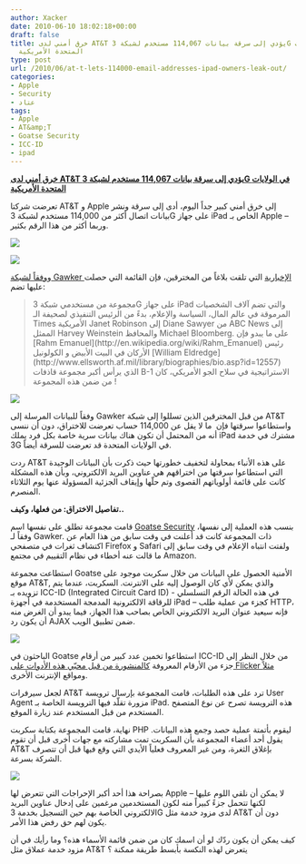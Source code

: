 ```yaml
---
author: Xacker
date: 2010-06-10 18:02:18+00:00
draft: false
title: خرق أمني لدى AT&T يؤدي إلى سرقة بيانات 114,067 مستخدم لشبكة 3G في الولايات
  المتحدة الأمريكية
type: post
url: /2010/06/at-t-lets-114000-email-addresses-ipad-owners-leak-out/
categories:
- Apple
- Security
- عتاد
tags:
- Apple
- AT&amp;T
- Goatse Security
- ICC-ID
- ipad
---
```


**[خرق أمني لدى AT&T يؤدي إلى سرقة بيانات 114,067 مستخدم لشبكة 3G في الولايات المتحدة الأمريكية](https://www.it-scoop.com/2010/06/at-t-lets-114000-email-addresses-ipad-owners-leak-out)**




تعرضت شركتا AT&T و Apple إلى خرق أمني كبير جداً اليوم، أدى إلى سرقة ونشر بيانات اتصال أكثر من 114,000 مستخدم لشبكة 3G على جهاز iPad الخاص بـ Apple – وربما أكثر من هذا الرقم بكثير.




[![](https://www.it-scoop.com/wp-content/uploads/2010/06/ipad-iLeak.jpg)
](https://www.it-scoop.com/2010/06/at-t-lets-114000-email-addresses-ipad-owners-leak-out)







[![](https://www.it-scoop.com/wp-content/uploads/2010/06/ileakinside3.jpg)
](https://www.it-scoop.com/2010/06/at-t-lets-114000-email-addresses-ipad-owners-leak-out)


و[وفقاً لشبكة Gawker الإخبارية](http://gawker.com/5559346/) التي تلقت بلاغاً من المخترقين، فإن القائمة التي حصلت عليها تضم:


<blockquote>مجموعة من مستخدمي شبكة 3G على جهاز iPad والتي تضم آلاف الشخصيات المرموقة في عالم المال، السياسة والإعلام، بدءً من الرئيس التنفيذي لصحيفة الـ Times الأمريكية Janet Robinson إلى Diane Sawyer من ABC News إلى الممثل Harvey Weinstein والمحافظ Michael Bloomberg. على ما يبدو فإن [Rahm Emanuel](http://en.wikipedia.org/wiki/Rahm_Emanuel) رئيس الأركان في البيت الأبيض و الكولونيل [William Eldredge](http://www.ellsworth.af.mil/library/biographies/bio.asp?id=12557) الذي يرأس أكبر مجموعة قاذفات B-1 الاستراتيجية في سلاح الجو الأمريكي، كان  من ضمن هذه المجموعة!</blockquote>




[![](https://www.it-scoop.com/wp-content/uploads/2010/06/ileak_inside2.jpg)
](https://www.it-scoop.com/2010/06/at-t-lets-114000-email-addresses-ipad-owners-leak-out)


وفقاً للبيانات المرسلة إلى Gawker من قبل المخترقين الذين تسللوا إلى شبكة AT&T واستطاعوا سرقتها فإن  ما لا يقل عن 114,000 حساب تعرضت للاختراق، دون أن ننسى أنه من المحتمل أن تكون هناك بيانات سرية خاصة بكل فرد يملك iPad مشترك في خدمة 3G في الولايات المتحدة قد تعرضت للسرقة أيضاً.

ردت AT&T على هذه الأنباء بمحاولة لتخفيف خطورتها حيث ذكرت بأن البيانات الوحيدة التي استطاعوا سرقتها من اختراقهم هي عناوين البريد الالكتروني، وبأن هذه المشكلة كانت على قائمة أولوياتهم القصوى وتم حلّها وإيقاف الجزئية المسؤولة عنها يوم الثلاثاء المنصرم.

**تفاصيل الاختراق: من فعلها، وكيف..**

قامت مجموعة تطلق على نفسها اسم [Goatse Security](http://security.goatse.fr/) بنسب هذه العملية إلى نفسها، وفقاً لـ Gawker. ذات المجموعة كانت قد أعلنت في وقت سابق من هذا العام عن اكتشاف ثغرات في متصفحي Firefox و Safari ولفتت انتباه الإعلام في وقت سابق إلى ما قالت عنه أخطاء في نظام التقييم في مجتمع Amazon.

استطاعت مجموعة Goatse الأمنية الحصول على البيانات من خلال سكربت موجود على موقع AT&T, والذي يمكن لأي كان الوصول إليه على الانترنت. السكربت، عندما يتم تزويده بـ ICC-ID (Integrated Circuit Card ID) - في هذه الحالة الرقم التسلسلي للرقاقة الالكترونية المدمجة المستخدمة في أجهزة iPad – كجزء من عملية طلب HTTP، فإنه سيعيد عنوان البريد الالكتروني الخاص بصاحب هذا الجهاز، فيما يبدو أن الغرض منه أن يكون رد AJAX ضمن تطبيق الويب.


[![](https://www.it-scoop.com/wp-content/uploads/2010/06/ipad_sim_icc_id.jpg)
](https://www.it-scoop.com/2010/06/at-t-lets-114000-email-addresses-ipad-owners-leak-out)


الباحثون في Goatse استطاعوا تخمين عدد كبير من أرقام ICC-ID من خلال النظر إلى جزء من الأرقام المعروفة [كالمنشورة من قبل محبّي هذه الأدوات على Flicker مثلاً](http://www.flickr.com/photos/kalleboo/4662852294/) ومواقع الإنترنت الأخرى.

لجعل سيرفرات AT&T ترد على هذه الطلبات، قامت المجموعة بإرسال ترويسة User Agent مزورة تقلّد فيها الترويسة الخاصة بـ iPad. هذه الترويسة تصرح عن نوع المتصفح المستخدم من قبل المستخدم عند زيارة الموقع.

نهاية، قامت المجموعة بكتابة سكربت PHP ليقوم بأتمتة عملية حصد وجمع هذه البيانات. يقول أحد أعضاء المجموعة بأن السكربت تمت مشاركته مع جهات أخرى قبل أن تقوم AT&T بإغلاق الثغرة، ومن غير المعروف فعلياً الأيدي التي وقع فيها قبل أن تتصرف الشركة بسرعة.


[![](https://www.it-scoop.com/wp-content/uploads/2010/06/ileak_inside1.jpg)
](https://www.it-scoop.com/2010/06/at-t-lets-114000-email-addresses-ipad-owners-leak-out)


بصراحة هذا أحد أكبر الإحراجات التي تتعرض لها Apple – لا يمكن أن نلقي اللوم عليها لكنها تتحمل جزءً كبيراً منه لكون المستخدمين مرغمين على إدخال عناوين البريد الالكتروني الخاصة بهم حين التسجيل بخدمة 3G لدى مزود خدمة مثل AT&T دون أن يكون لهم حق رفض هذا الأمر.

كيف يمكن أن يكون ردّك لو أن اسمك كان من ضمن قائمة الأسماء هذه؟ وما رأيك في أن مزود خدمة عملاق مثل AT&T يتعرض لهذه النكسة بأبسط طريقة ممكنة ؟
